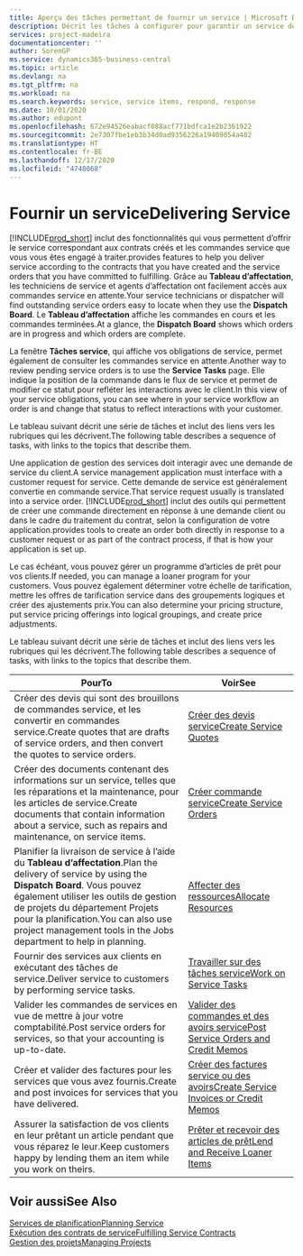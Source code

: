 ```yaml
---
title: Aperçu des tâches permettant de fournir un service | Microsoft Docs
description: Décrit les tâches à configurer pour garantir un service de qualité et respecter les engagement vis-à-vis des clients.
services: project-madeira
documentationcenter: ''
author: SorenGP
ms.service: dynamics365-business-central
ms.topic: article
ms.devlang: na
ms.tgt_pltfrm: na
ms.workload: na
ms.search.keywords: service, service items, respond, response
ms.date: 10/01/2020
ms.author: edupont
ms.openlocfilehash: 672e94526eabacf088acf771bdfca1e2b2361922
ms.sourcegitcommit: 2e7307fbe1eb3b34d0ad9356226a19409054a402
ms.translationtype: HT
ms.contentlocale: fr-BE
ms.lasthandoff: 12/17/2020
ms.locfileid: "4748068"
---
```

# <a name="delivering-service"></a><span data-ttu-id="f0ad6-103">Fournir un service</span><span class="sxs-lookup"><span data-stu-id="f0ad6-103">Delivering Service</span></span>
[!INCLUDE[prod_short](includes/prod_short.md)] <span data-ttu-id="f0ad6-104">inclut des fonctionnalités qui vous permettent d’offrir le service correspondant aux contrats créés et les commandes service que vous vous êtes engagé à traiter.</span><span class="sxs-lookup"><span data-stu-id="f0ad6-104">provides features to help you deliver service according to the contracts that you have created and the service orders that you have committed to fulfilling.</span></span> <span data-ttu-id="f0ad6-105">Grâce au **Tableau d’affectation**, les techniciens de service et agents d’affectation ont facilement accès aux commandes service en attente.</span><span class="sxs-lookup"><span data-stu-id="f0ad6-105">Your service technicians or dispatcher will find outstanding service orders easy to locate when they use the **Dispatch Board**.</span></span> <span data-ttu-id="f0ad6-106">Le **Tableau d’affectation** affiche les commandes en cours et les commandes terminées.</span><span class="sxs-lookup"><span data-stu-id="f0ad6-106">At a glance, the **Dispatch Board** shows which orders are in progress and which orders are complete.</span></span>  
  
<span data-ttu-id="f0ad6-107">La fenêtre **Tâches service**, qui affiche vos obligations de service, permet également de consulter les commandes service en attente.</span><span class="sxs-lookup"><span data-stu-id="f0ad6-107">Another way to review pending service orders is to use the **Service Tasks** page.</span></span> <span data-ttu-id="f0ad6-108">Elle indique la position de la commande dans le flux de service et permet de modifier ce statut pour refléter les interactions avec le client.</span><span class="sxs-lookup"><span data-stu-id="f0ad6-108">In this view of your service obligations, you can see where in your service workflow an order is and change that status to reflect interactions with your customer.</span></span>  
  
<span data-ttu-id="f0ad6-109">Le tableau suivant décrit une série de tâches et inclut des liens vers les rubriques qui les décrivent.</span><span class="sxs-lookup"><span data-stu-id="f0ad6-109">The following table describes a sequence of tasks, with links to the topics that describe them.</span></span>   

<span data-ttu-id="f0ad6-110">Une application de gestion des services doit interagir avec une demande de service du client.</span><span class="sxs-lookup"><span data-stu-id="f0ad6-110">A service management application must interface with a customer request for service.</span></span> <span data-ttu-id="f0ad6-111">Cette demande de service est généralement convertie en commande service.</span><span class="sxs-lookup"><span data-stu-id="f0ad6-111">That service request usually is translated into a service order.</span></span> [!INCLUDE[prod_short](includes/prod_short.md)] <span data-ttu-id="f0ad6-112">inclut des outils qui permettent de créer une commande directement en réponse à une demande client ou dans le cadre du traitement du contrat, selon la configuration de votre application.</span><span class="sxs-lookup"><span data-stu-id="f0ad6-112">provides tools to create an order both directly in response to a customer request or as part of the contract process, if that is how your application is set up.</span></span>  
  
<span data-ttu-id="f0ad6-113">Le cas échéant, vous pouvez gérer un programme d’articles de prêt pour vos clients.</span><span class="sxs-lookup"><span data-stu-id="f0ad6-113">If needed, you can manage a loaner program for your customers.</span></span> <span data-ttu-id="f0ad6-114">Vous pouvez également déterminer votre échelle de tarification, mettre les offres de tarification service dans des groupements logiques et créer des ajustements prix.</span><span class="sxs-lookup"><span data-stu-id="f0ad6-114">You can also determine your pricing structure, put service pricing offerings into logical groupings, and create price adjustments.</span></span>  
  
<span data-ttu-id="f0ad6-115">Le tableau suivant décrit une série de tâches et inclut des liens vers les rubriques qui les décrivent.</span><span class="sxs-lookup"><span data-stu-id="f0ad6-115">The following table describes a sequence of tasks, with links to the topics that describe them.</span></span>   
  
|<span data-ttu-id="f0ad6-116">**Pour**</span><span class="sxs-lookup"><span data-stu-id="f0ad6-116">**To**</span></span>|<span data-ttu-id="f0ad6-117">**Voir**</span><span class="sxs-lookup"><span data-stu-id="f0ad6-117">**See**</span></span>|  
|------------|-------------|  
|<span data-ttu-id="f0ad6-118">Créer des devis qui sont des brouillons de commandes service, et les convertir en commandes service.</span><span class="sxs-lookup"><span data-stu-id="f0ad6-118">Create quotes that are drafts of service orders, and then convert the quotes to service orders.</span></span>|[<span data-ttu-id="f0ad6-119">Créer des devis service</span><span class="sxs-lookup"><span data-stu-id="f0ad6-119">Create Service Quotes</span></span>](service-how-to-create-service-quotes.md)|
|<span data-ttu-id="f0ad6-120">Créer des documents contenant des informations sur un service, telles que les réparations et la maintenance, pour les articles de service.</span><span class="sxs-lookup"><span data-stu-id="f0ad6-120">Create documents that contain information about a service, such as repairs and maintenance, on service items.</span></span>|[<span data-ttu-id="f0ad6-121">Créer commande service</span><span class="sxs-lookup"><span data-stu-id="f0ad6-121">Create Service Orders</span></span>](service-how-to-create-service-orders.md)|
|<span data-ttu-id="f0ad6-122">Planifier la livraison de service à l’aide du **Tableau d’affectation**.</span><span class="sxs-lookup"><span data-stu-id="f0ad6-122">Plan the delivery of service by using the **Dispatch Board**.</span></span> <span data-ttu-id="f0ad6-123">Vous pouvez également utiliser les outils de gestion de projets du département Projets pour la planification.</span><span class="sxs-lookup"><span data-stu-id="f0ad6-123">You can also use project management tools in the Jobs department to help in planning.</span></span>|[<span data-ttu-id="f0ad6-124">Affecter des ressources</span><span class="sxs-lookup"><span data-stu-id="f0ad6-124">Allocate Resources</span></span>](service-how-to-allocate-resources.md)|  
|<span data-ttu-id="f0ad6-125">Fournir des services aux clients en exécutant des tâches de service.</span><span class="sxs-lookup"><span data-stu-id="f0ad6-125">Deliver service to customers by performing service tasks.</span></span>|[<span data-ttu-id="f0ad6-126">Travailler sur des tâches service</span><span class="sxs-lookup"><span data-stu-id="f0ad6-126">Work on Service Tasks</span></span>](service-how-to-work-on-service-tasks.md)|  
|<span data-ttu-id="f0ad6-127">Valider les commandes de services en vue de mettre à jour votre comptabilité.</span><span class="sxs-lookup"><span data-stu-id="f0ad6-127">Post service orders for services, so that your accounting is up-to-date.</span></span>|[<span data-ttu-id="f0ad6-128">Valider des commandes et des avoirs service</span><span class="sxs-lookup"><span data-stu-id="f0ad6-128">Post Service Orders and Credit Memos</span></span>](service-how-to-post-service-orders.md)|  
|<span data-ttu-id="f0ad6-129">Créer et valider des factures pour les services que vous avez fournis.</span><span class="sxs-lookup"><span data-stu-id="f0ad6-129">Create and post invoices for services that you have delivered.</span></span>|[<span data-ttu-id="f0ad6-130">Créer des factures service ou des avoirs</span><span class="sxs-lookup"><span data-stu-id="f0ad6-130">Create Service Invoices or Credit Memos</span></span>](service-how-create-invoices.md)|  
|<span data-ttu-id="f0ad6-131">Assurer la satisfaction de vos clients en leur prêtant un article pendant que vous réparez le leur.</span><span class="sxs-lookup"><span data-stu-id="f0ad6-131">Keep customers happy by lending them an item while you work on theirs.</span></span>| [<span data-ttu-id="f0ad6-132">Prêter et recevoir des articles de prêt</span><span class="sxs-lookup"><span data-stu-id="f0ad6-132">Lend and Receive Loaner Items</span></span>](service-how-to-lend-receive-loaners.md)|
  
## <a name="see-also"></a><span data-ttu-id="f0ad6-133">Voir aussi</span><span class="sxs-lookup"><span data-stu-id="f0ad6-133">See Also</span></span>  
[<span data-ttu-id="f0ad6-134">Services de planification</span><span class="sxs-lookup"><span data-stu-id="f0ad6-134">Planning Service</span></span>](service-plan-service.md)  
[<span data-ttu-id="f0ad6-135">Exécution des contrats de service</span><span class="sxs-lookup"><span data-stu-id="f0ad6-135">Fulfilling Service Contracts</span></span>](service-fulfill-service-contracts.md)  
[<span data-ttu-id="f0ad6-136">Gestion des projets</span><span class="sxs-lookup"><span data-stu-id="f0ad6-136">Managing Projects</span></span>](projects-manage-projects.md)  
